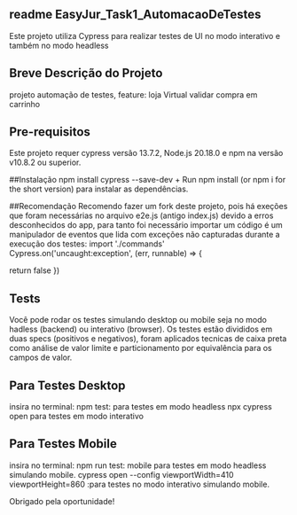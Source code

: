 ## readme EasyJur_Task1_AutomacaoDeTestes 
 Este projeto utiliza Cypress para realizar testes de UI no modo interativo e também no modo headless
## Breve Descrição do Projeto 
 projeto automação de testes, feature: loja Virtual validar compra em carrinho

## Pre-requisitos

Este projeto requer cypress versão 13.7.2, Node.js 20.18.0 e npm na versão v10.8.2 ou superior.

##Instalação
npm install cypress --save-dev + Run npm install (or npm i for the short version) para instalar as dependências.

##Recomendação
Recomendo fazer um fork deste projeto, pois há exeções que foram necessárias no arquivo e2e.js (antigo index.js) devido a erros desconhecidos do app, para tanto foi necessário importar um código é um manipulador de eventos que lida com exceções não capturadas durante a execução dos testes:
    import './commands'
    Cypress.on('uncaught:exception', (err, runnable) => {

   return false
   })


## Tests
 
 Você pode rodar os testes simulando desktop ou mobile seja no modo hadless (backend) ou interativo (browser). Os testes estão divididos em duas specs (positivos e negativos), foram aplicados tecnicas de caixa preta como análise de valor limite e particionamento por equivalência para os campos de valor.

 ## Para Testes Desktop
 insira no terminal: 
 npm test: para testes em modo headless
 npx cypress open para testes em modo interativo

## Para Testes Mobile
insira no terminal: 
npm run test: mobile para testes em modo headless simulando mobile.
cypress open --config viewportWidth=410 viewportHeight=860 :para testes no modo interativo simulando mobile. 

Obrigado pela oportunidade!
